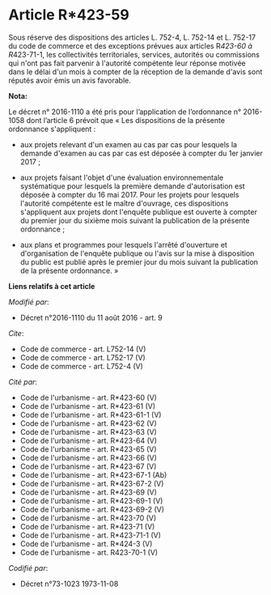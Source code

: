 # Article R*423-59

Sous réserve des dispositions des articles L. 752-4, L. 752-14 et L. 752-17 du code de commerce et des exceptions prévues aux
articles R*423-60 à R*423-71-1, les collectivités territoriales, services, autorités ou commissions qui n'ont pas fait
parvenir à l'autorité compétente leur réponse motivée dans le délai d'un mois à compter de la réception de la demande d'avis
sont réputés avoir émis un avis favorable.

**Nota:**

Le décret n° 2016-1110 a été pris pour l’application de l’ordonnance n° 2016-1058 dont l’article 6 prévoit que « Les
dispositions de la présente ordonnance s'appliquent : 

- aux projets relevant d'un examen au cas par cas pour lesquels la demande d'examen au cas par cas est déposée à compter du
1er janvier 2017 ; 

- aux projets faisant l'objet d'une évaluation environnementale systématique pour lesquels la première demande d'autorisation
est déposée à compter du 16 mai 2017. Pour les projets pour lesquels l'autorité compétente est le maître d'ouvrage, ces
dispositions s'appliquent aux projets dont l'enquête publique est ouverte à compter du premier jour du sixième mois suivant
la publication de la présente ordonnance ; 

- aux plans et programmes pour lesquels l'arrêté d'ouverture et d'organisation de l'enquête publique ou l'avis sur la mise à
disposition du public est publié après le premier jour du mois suivant la publication de la présente ordonnance. »

**Liens relatifs à cet article**

_Modifié par_:

  - Décret n°2016-1110 du 11 août 2016 - art. 9

_Cite_:

  - Code de commerce - art. L752-14 (V)
  - Code de commerce - art. L752-17 (V)
  - Code de commerce - art. L752-4 (V)

_Cité par_:

  - Code de l'urbanisme - art. R*423-60 (V)
  - Code de l'urbanisme - art. R*423-61 (V)
  - Code de l'urbanisme - art. R*423-61-1 (V)
  - Code de l'urbanisme - art. R*423-62 (V)
  - Code de l'urbanisme - art. R*423-63 (V)
  - Code de l'urbanisme - art. R*423-64 (V)
  - Code de l'urbanisme - art. R*423-65 (V)
  - Code de l'urbanisme - art. R*423-66 (V)
  - Code de l'urbanisme - art. R*423-67 (V)
  - Code de l'urbanisme - art. R*423-67-1 (Ab)
  - Code de l'urbanisme - art. R*423-67-2 (V)
  - Code de l'urbanisme - art. R*423-69 (V)
  - Code de l'urbanisme - art. R*423-69-1 (V)
  - Code de l'urbanisme - art. R*423-69-2 (V)
  - Code de l'urbanisme - art. R*423-70 (V)
  - Code de l'urbanisme - art. R*423-71 (V)
  - Code de l'urbanisme - art. R*423-71-1 (V)
  - Code de l'urbanisme - art. R*424-3 (V)
  - Code de l'urbanisme - art. R423-70-1 (V)

_Codifié par_:

  - Décret n°73-1023 1973-11-08
